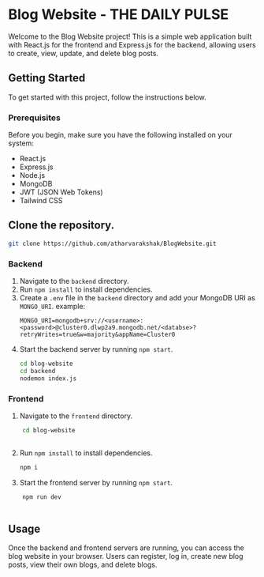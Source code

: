 # Blog Website - THE DAILY PULSE

Welcome to the Blog Website project! This is a simple web application built with React.js for the frontend and Express.js for the backend, allowing users to create, view, update, and delete blog posts.

## Getting Started

To get started with this project, follow the instructions below.

### Prerequisites

Before you begin, make sure you have the following installed on your system:


- React.js
- Express.js
- Node.js
- MongoDB
- JWT (JSON Web Tokens)
- Tailwind CSS


## Clone the repository.
   ```bash
   git clone https://github.com/atharvarakshak/BlogWebsite.git
   ```

### Backend

1. Navigate to the `backend` directory.
2. Run `npm install` to install dependencies.
3. Create a `.env` file in the `backend` directory and add your MongoDB URI as `MONGO_URI`.
example:
    ```
    MONGO_URI=mongodb+srv://<username>:<password>@cluster0.dlwp2a9.mongodb.net/<databse>?retryWrites=true&w=majority&appName=Cluster0  
    ```
4. Start the backend server by running `npm start`.
    ```bash
    cd blog-website
    cd backend
    nodemon index.js
   ```

### Frontend
1. Navigate to the `frontend` directory.
```bash
    cd blog-website
    
   ```
2. Run `npm install` to install dependencies.
    ```bash
    npm i
    ```
3. Start the frontend server by running `npm start`.
```bash
    npm run dev
    
   ```

## Usage
Once the backend and frontend servers are running, you can access the blog website in your browser. Users can register, log in, create new blog posts, view their own blogs,  and delete blogs.
